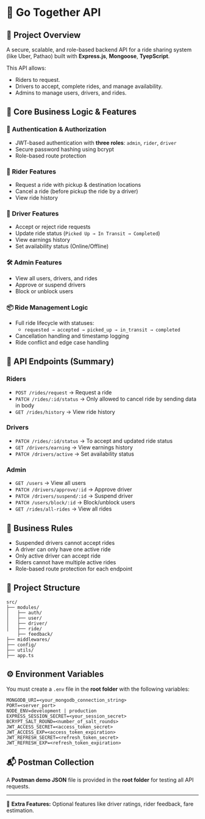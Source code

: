 # 🚕 Go Together API

## 🎯 Project Overview
A secure, scalable, and role-based backend API for a ride sharing system (like Uber, Pathao) built with **Express.js**, **Mongoose**, **TyepScript**.

This API allows:
- Riders to request.
- Drivers to accept, complete rides, and manage availability.
- Admins to manage users, drivers, and rides.

## 🔑 Core Business Logic & Features

### 🔐 Authentication & Authorization
- JWT-based authentication with **three roles**: `admin`, `rider`, `driver`
- Secure password hashing using bcrypt
- Role-based route protection

### 🧍 Rider Features
- Request a ride with pickup & destination locations
- Cancel a ride (before pickup the ride by a driver)
- View ride history

### 🚗 Driver Features
- Accept or reject ride requests
- Update ride status (`Picked Up → In Transit → Completed`)
- View earnings history
- Set availability status (Online/Offline)

### 🛠 Admin Features
- View all users, drivers, and rides
- Approve or suspend drivers
- Block or unblock users

### 📦 Ride Management Logic
- Full ride lifecycle with statuses:
  - `requested → accepted → picked_up → in_transit → completed`
- Cancellation handling and timestamp logging
- Ride conflict and edge case handling

## 🧩 API Endpoints (Summary)

### Riders
- `POST /rides/request` → Request a ride
- `PATCH /rides/:id/status` → Only allowed to cancel ride by sending data in body
- `GET /rides/history` → View ride history

### Drivers
- `PATCH /rides/:id/status` → To accept and updated ride status
- `GET /drivers/earning` → View earnings history
- `PATCH /drivers/active` → Set availability status

### Admin
- `GET /users` → View all users
- `PATCH /drivers/approve/:id` → Approve driver
- `PATCH /drivers/suspend/:id` → Suspend driver
- `PATCH /users/block/:id` → Block/unblock users
- `GET /rides/all-rides` → View all rides

## 🧠 Business Rules
- Suspended drivers cannot accept rides
- A driver can only have one active ride
- Only active driver can accept ride
- Riders cannot have multiple active rides
- Role-based route protection for each endpoint

## 📁 Project Structure
```
src/
├── modules/
│   ├── auth/
│   ├── user/
│   ├── driver/
│   ├── ride/
    ├── feedback/
├── middlewares/
├── config/
├── utils/
├── app.ts
```

## ⚙️ Environment Variables
You must create a `.env` file in the **root folder** with the following variables:

```
MONGODB_URI=<your_mongodb_connection_string>
PORT=<server_port>
NODE_ENV=development | production
EXPRESS_SESSION_SECRET=<your_session_secret>
BCRYPT_SALT_ROUND=<number_of_salt_rounds>
JWT_ACCESS_SECRET=<access_token_secret>
JWT_ACCESS_EXP=<access_token_expiration>
JWT_REFRESH_SECRET=<refresh_token_secret>
JWT_REFRESH_EXP=<refresh_token_expiration>
```

## 📬 Postman Collection
A **Postman demo JSON** file is provided in the **root folder** for testing all API requests.

---
📌 **Extra Features:** Optional features like driver ratings, rider feedback, fare estimation.